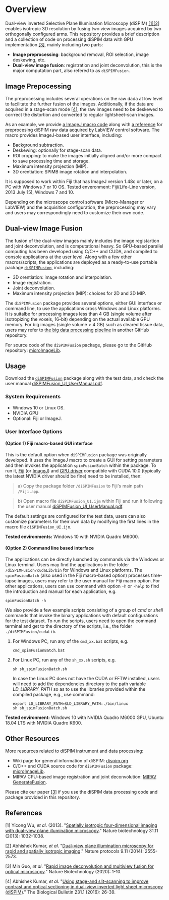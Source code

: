 # Overview

Dual-view inverted Selective Plane Illumination Microscopy (diSPIM) [[1]](#1)[[2]](#2) enables isotropic 3D resolution by fusing two view images acquired by two orthogonally configured arms. This repository provides a brief description and a collection of code on processing diSPIM data with GPU implementation [[3]](#3), mainly including two parts:

- **Image preprocessing**: background removal, ROI selection, image deskewing, etc.
- **Dual-view image fusion**: registration and joint deconvolution, this is the major computation part, also refered to as `diSPIMFusion`.

## Image Prepocessing

The preprocessing includes several operations on the raw dada at low level to facilitate the further fusion of the images. Additionally, if the data are acquired in a stage-scan mode [[4]](#4), the raw images need to be deskewed to corrrect the distortion and converted to regular lightsheet-scan images.

As an example, we provide [a ImageJ macro code](https://github.com/eguomin/diSPIMFusion/blob/master/diSPIM_Preprocessing.ijm) along with [a reference](https://github.com/eguomin/diSPIMFusion/blob/master/diSPIM_Preprocessing_Referrence.pdf) for preprocesing diSPIM raw data acquired by LabVIEW control software. The macro provides ImageJ-based user interface, including:

- Background subtraction.
- Deskewing: optionally for stage-scan data.
- ROI cropping: to make the images initially aligned and/or more compact to save processing time and storage.
- Maximum intensity projection (MIP).
- 3D orentiation: SPIMB image rotation and interpolation.

It is supposed to work within Fiji that has ImageJ version 1.48c or later, on a PC with Windows 7 or 10 OS. Tested enveronment: Fiji(Life-Line version, 2013 July 15), Windows 7 and 10.

Depending on the microscope control software (Micro-Manager or LabVIEW) and the acquisition configuration, the preprocessing may vary and users may correspondingly need to customize their own code.

## Dual-view Image Fusion

The fusion of the dual-view images mainly includes the image registartion and joint deconvolution, and is computational heavy. So GPU-based parallel computing has been developed using C/C++ and CUDA, and compiled to console applications at the user level. Along with a few other macros/scripts, the applications are deployed as a ready-to-use portable package [`diSPIMFusion`](https://www.dropbox.com/sh/czn4kwzwcgy0s3x/AADipfEsUSwuCsEBg8P7wc4_a?dl=0), including:

- 3D orentiation: image rotation and interpolation.
- Image registration.
- Joint deconvolution.
- Maximum intensity projection (MIP): choices for 2D and 3D MIP.

The `diSPIMFusion` package provides several options, either GUI interface or command line, to use the applications cross Windows and Linux platforms. It is suitalbe for processing images less than 4 GB (single volume after isotropizing the voxels, 16-bit) depending on the actual available GPU memory. For big images (single volume > 4 GB) such as cleared tissue data, users may refer to [the big data processing pipeline](https://github.com/eguomin/regDeconProject) in another GitHub repository.

For source code of the `diSPIMFusion` package, please go to the GitHub repository: [microImageLib](https://github.com/eguomin/microImageLib).

## Usage

Download the [`diSPIMFusion`](https://www.dropbox.com/sh/czn4kwzwcgy0s3x/AADipfEsUSwuCsEBg8P7wc4_a?dl=0) package along with the test data, and check the user manual [diSPIMFusion_UI_UserManual.pdf](https://github.com/eguomin/diSPIMFusion/blob/master/diSPIMFusion_UI_UserManual.pdf).

### System Requirements

- Windows 10 or Linux OS.
- NVIDIA GPU
- Optional: Fiji or ImageJ.

### User Interface Options

#### (Option 1) Fiji macro-based GUI interface

This is the default option when `diSPIMFusion` package was originally developed. It uses the ImageJ macro to create a GUI for setting parameters and then invokes the application `spimFusionBatch` within the package. To run it, [Fiji](https://fiji.sc/) (or [ImageJ](https://imagej.net)) and [GPU driver](https://www.nvidia.com/Download/index.aspx) compatible with CUDA 10.0 (typically the latest NVIDIA driver should be fine) need to be installed, then:

> a) Copy the package folder `/diSPIMFusion` to Fiji's main path `/Fiji.app`.

> b) Open macro file `diSPIMFusion_UI.ijm` within Fiji and run it following the user manual [diSPIMFusion_UI_UserManual.pdf](https://github.com/eguomin/diSPIMFusion/blob/master/diSPIMFusion_UI_UserManual.pdf).

The default settings are configured for the test data, users can also customize parameters for their own data by modifying the first lines in the macro file `diSPIMFusion_UI.ijm`.

**Tested environments:** Windows 10 with NVIDIA Quadro M6000.

#### (Option 2) Command line based interface

The applications can be directly luanched by commands via the Windows or Linux terminal. Users may find the applications in the folder `/diSPIMFusion/cudaLib/bin` for Windows and Linux platforms. The `spimFusionBatch` (also used in the Fiji macro-based option) processes time-lapse images, users may refer to the user manual for Fiji macro option. For other applications, users can use command with option `-h` or `-help` to find the introduction and manual for each application, e.g.

```posh
spimFusionBatch -h
```

We also provide a few example scripts consisting of a group of *cmd* or *shell* commands that invoke the binary applications with default configurations for the test dataset. To run the scripts, users need to open the command terminal and get to the directory of the scripts, i.e., the folder `./diSPIMFusion/cudaLib`.

1. For Windows PC, run any of the `cmd_xx.bat` scripts, e.g.

    ```posh
    cmd_spimFusionBatch.bat
    ```

2. For Linux PC, run any of the `sh_xx.sh` scripts, e.g.
    
    ```posh
    sh sh_spimFusionBatch.sh
    ```
    
    In case the Linux PC does not have the CUDA or FFTW installed, users will need to add the dependencies directory to the path variable *LD_LIBRARY_PATH* so as to use the libraries provided within the compiled package, e.g., use command:

    ```posh
    export LD_LIBRARY_PATH=$LD_LIBRARY_PATH:./bin/linux
    sh sh_spimFusionBatch.sh
    ```

**Tested environment:** Windows 10 with NVIDIA Quadro M6000 GPU, Ubuntu 18.04 LTS with NVIDIA Quadro K600.

## Other Resources

More resources related to diSPIM instrument and data processing:

- Wiki page for general information of diSPIM: [dispim.org](http://dispim.org/).
- C/C++ and CUDA source code for `diSPIMFusion` package: [microImageLib](https://github.com/eguomin/microImageLib).
- MIPAV CPU-based image registration and joint deconvolution:  [MIPAV GenerateFusion](http://dispim.org/software/mipav_generatefusion).

Please cite our paper [[3]](#3) if you use the diSPIM data processing code and package provided in this repository.

## References

<a id="1">[1]</a>
Yicong Wu, *et al*. (2013).
"[Spatially isotropic four-dimensional imaging with dual-view plane illumination microscopy](https://doi.org/10.1038/nbt.2713)." Nature biotechnology 31.11 (2013): 1032-1038.

<a id="2">[2]</a>
Abhishek Kumar, *et al*.
"[Dual-view plane illumination microscopy for rapid and spatially isotropic imaging](https://doi.org/10.1038/nprot.2014.172)." Nature protocols 9.11 (2014): 2555-2573.

<a id="3">[3]</a>
Min Guo, *et al*.
"[Rapid image deconvolution and multiview fusion for optical microscopy](https://doi.org/10.1038/s41587-020-0560-x)." Nature Biotechnology (2020): 1-10.

<a id="4">[4]</a>
Abhishek Kumar, *et al*.
"[Using stage-and slit-scanning to improve contrast and optical sectioning in dual-view inverted light sheet microscopy (diSPIM)](https://doi.org/10.1086/689589)." The Biological Bulletin 231.1 (2016): 26-39.